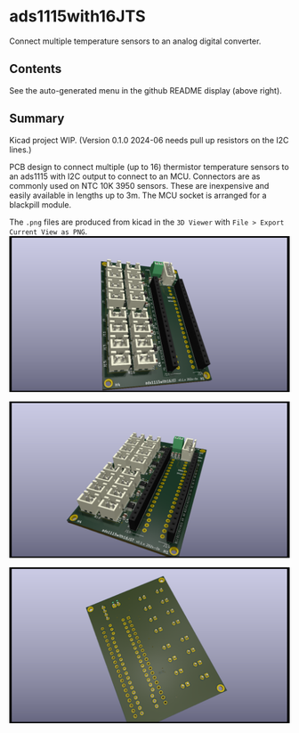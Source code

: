 # ads1115with16JTS
Connect multiple temperature sensors to an analog digital converter.

##  Contents

See the auto-generated menu in the github README display (above right).

## Summary

Kicad project WIP. (Version 0.1.0 2024-06 needs pull up resistors on the I2C lines.)

PCB design to connect multiple (up to 16) thermistor temperature sensors to an ads1115 with I2C
output to connect to an MCU. Connectors are  as commonly used on NTC 10K 3950 sensors.
These are inexpensive and easily available in lengths up to 3m. 
The MCU socket is arranged for a blackpill module.

The `.png` files are produced from kicad  in the `3D Viewer`  with `File > Export Current View as PNG`.
![alt text](Graphics/ads1115with16JTS_top1.png)

![alt text](Graphics/ads1115with16JTS_top2.png)

![alt text](Graphics/ads1115with16JTS_bottom1.png)

